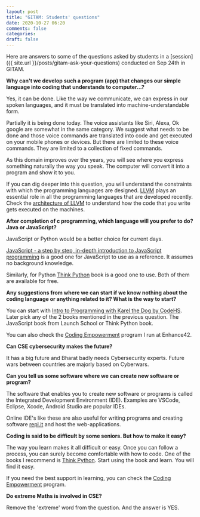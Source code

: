 ```yaml
---
layout: post
title: "GITAM: Students' questions"
date: 2020-10-27 06:20
comments: false
categories:
draft: false
---
```


Here are answers to some of the questions asked by students in a [session]({{ site.url }}/posts/gitam-ask-your-questions) conducted on Sep 24th in GITAM.

**Why can't we develop such a program (app) that changes our simple language into coding that understands to computer...?**

Yes, it can be done. Like the way we communicate, we can express in our spoken languages, and it must be translated into machine-understandable form.

Partially it is being done today. The voice assistants like Siri, Alexa, Ok google are somewhat in the same category. We suggest what needs to be done and those voice commands are translated into code and get executed on your mobile phones or devices. But there are limited to these voice commands. They are limited to a collection of fixed commands.

As this domain improves over the years, you will see where you express something naturally the way you speak. The computer will convert it into a program and show it to you.

If you can dig deeper into this question, you will understand the constraints with which the programming languages are designed. [LLVM](http://llvm.org) plays an essential role in all the programming languages that are developed recently. Check the [architecture of LLVM](https://www.aosabook.org/en/llvm.html) to understand how the code that you write gets executed on the machines.

**After completion of c programming, which language will you prefer to do? Java or JavaScript?**

JavaScript or Python would be a better choice for current days.

[JavaScript - a step by step, in-depth introduction to JavaScript programming](https://launchschool.com/books/javascript) is a good one for JavaScript to use as a reference. It assumes no background knowledge.

Similarly, for Python [Think Python](https://greenteapress.com/wp/think-python/) book is a good one to use. Both of them are available for free.

**Any suggestions from where we can start if we know nothing about the coding language or anything related to it? What is the way to start?**

You can start with [Intro to Programming with Karel the Dog by CodeHS](https://codehs.com/course/intro_karel/overview). Later pick any of the 2 books mentioned in the previous question. The JavaScript book from Launch School or Think Python book.

You can also check the [Coding Empowerment](https://enhance42.com/programs/coding-empowerment/) program I run at Enhance42.

**Can CSE cybersecurity makes the future?**

It has a big future and Bharat badly needs Cybersecurity experts. Future wars between countries are majorly based on Cyberwars.

**Can you tell us some software where we can create new software or program?**

The software that enables you to create new software or programs is called the Integrated Development Environment (IDE). Examples are VSCode, Eclipse, Xcode, Android Studio are popular IDEs.

Online IDE's like these are also useful for writing programs and creating software [repl.it](https://repl.it) and host the web-applications.

**Coding is said to be difficult by some seniors. But how to make it easy?**

The way you learn makes it all difficult or easy. Once you can follow a process, you can surely become comfortable with how to code. One of the books I recommend is [Think Python](https://greenteapress.com/wp/think-python-2e/). Start using the book and learn. You will find it easy.

If you need the best support in learning, you can check the [Coding Empowerment](https://enhance42.com/programs/coding-empowerment/) program.

**Do extreme Maths is involved in CSE?**

Remove the 'extreme' word from the question. And the answer is YES.
